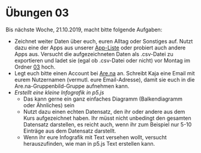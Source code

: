 # Übungen 03

Bis nächste Woche, 21.10.2019, macht bitte folgende Aufgaben:

* Zeichnet weiter Daten über euch, euren Alltag oder Sonstiges auf. Nutzt dazu eine der Apps aus unserer [App-Liste](/wiki/Apps) oder probiert auch andere Apps aus. Versucht die aufgezeichneten Daten als .csv-Datei zu exportieren und ladet sie (egal ob .csv-Datei oder nicht) vor Montag im Ordner [03](https://github.com/typografie-haw-hamburg/data/tree/master/03) hoch.
* Legt euch bitte einen Account bei [Are.na](https://www.are.na/) an. Schreibt Kaja eine Email mit eurem Nutzernamen (vermutl. eure Email-Adresse), damit sie euch in die Are.na-Gruppenbild-Gruppe aufnehmen kann.
* *Erstellt eine kleine Infografik in p5.js*
  * Das kann gerne ein ganz einfaches Diagramm (Balkendiagramm oder Ähnliches) sein
  * Nutzt dazu einen echten Datensatz, den ihr oder andere aus dem Kurs aufgezeichnet haben. Ihr müsst nicht unbedingt den gesamten Datensatz darstellen, es reicht auch, wenn ihr zum Beispiel nur 5-10 Einträge aus dem Datensatz darstellt.
  * Wenn ihr eure Infografik mit Text versehen wollt, versucht herauszufinden, wie man in p5.js Text erstellen kann.